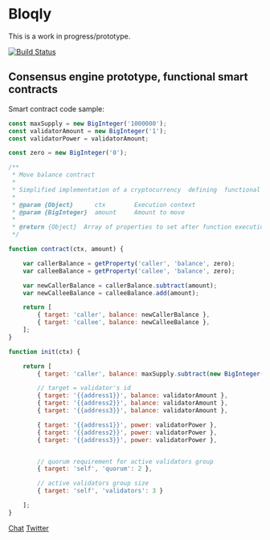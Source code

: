 # Bloqly

This is a work in progress/prototype.

[![Build Status](https://travis-ci.org/slavasn/bloqly.svg?branch=master)](https://travis-ci.org/slavasn/bloqly)

## Consensus engine prototype, functional smart contracts

Smart contract code sample:

```JavaScript
const maxSupply = new BigInteger('1000000');
const validatorAmount = new BigInteger('1');
const validatorPower = validatorAmount;

const zero = new BigInteger('0');

/**
 * Move balance contract
 *
 * Simplified implementation of a cryptocurrency  defining  functional  smart contract
 *
 * @param {Object}      ctx        Execution context
 * @param {BigInteger}  amount     Amount to move
 *
 * @return {Object}  Array of properties to set after function execution
 */

function contract(ctx, amount) {

    var callerBalance = getProperty('caller', 'balance', zero);
    var calleeBalance = getProperty('callee', 'balance', zero);

    var newCallerBalance = callerBalance.subtract(amount);
    var newCalleeBalance = calleeBalance.add(amount);

    return [
        { target: 'caller', balance: newCallerBalance },
        { target: 'callee', balance: newCalleeBalance },
    ];
}

function init(ctx) {

    return [
        { target: 'caller', balance: maxSupply.subtract(new BigInteger('3')) },

        // target = validator's id
        { target: '{{address1}}', balance: validatorAmount },
        { target: '{{address2}}', balance: validatorAmount },
        { target: '{{address3}}', balance: validatorAmount },

        { target: '{{address1}}', power: validatorPower },
        { target: '{{address2}}', power: validatorPower },
        { target: '{{address3}}', power: validatorPower },


        // quorum requirement for active validators group
        { target: 'self', 'quorum': 2 },

        // active validators group size
        { target: 'self', 'validators': 3 }

    ];
}
```

[Chat](https://riot.im/app/#/room/#bloqly:matrix.org)
[Twitter](https://twitter.com/slava_snezhkov)
